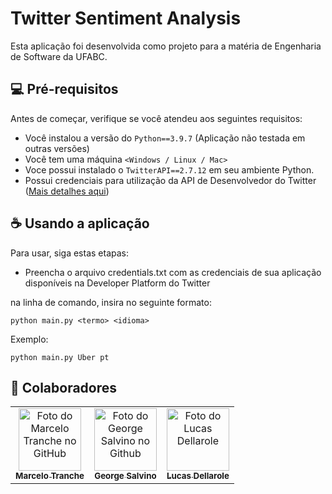 # Twitter Sentiment Analysis

Esta aplicação foi desenvolvida como projeto para a matéria de Engenharia de Software da UFABC.

## 💻 Pré-requisitos

Antes de começar, verifique se você atendeu aos seguintes requisitos:

* Você instalou a versão do `Python==3.9.7` (Aplicação não testada em outras versões)
* Você tem uma máquina `<Windows / Linux / Mac>`
* Voce possui instalado o `TwitterAPI==2.7.12` em seu ambiente Python.
* Possui credenciais para utilização da API de Desenvolvedor do Twitter (<a href="https://developer.twitter.com/en/docs/apps/overview">Mais detalhes aqui</a>)


## ☕ Usando a aplicação

Para usar, siga estas etapas:

* Preencha o arquivo credentials.txt com as credenciais de sua aplicação disponíveis na Developer Platform do Twitter

na linha de comando, insira no seguinte formato:
```
python main.py <termo> <idioma>
```

Exemplo:
```
python main.py Uber pt
```

## 🤝 Colaboradores

<table>
  <tr>
    <td align="center">
      <a href="#">
        <img src="https://avatars.githubusercontent.com/u/37808308?v=4" width="100px;" alt="Foto do Marcelo Tranche no GitHub"/><br>
        <sub>
          <b>Marcelo Tranche</b>
        </sub>
      </a>
    </td>
    <td align="center">
      <a href="#">
        <img src="https://avatars.githubusercontent.com/u/97523377?v=4" width="100px;" alt="Foto do George Salvino no Github"/><br>
        <sub>
          <b>George Salvino</b>
        </sub>
      </a>
    </td>
    <td align="center">
      <a href="#">
        <img src="https://avatars.githubusercontent.com/u/102434211?v=4" width="100px;" alt="Foto do Lucas Dellarole"/><br>
        <sub>
          <b>Lucas Dellarole</b>
        </sub>
      </a>
    </td>
    </td>
  </tr>
</table>